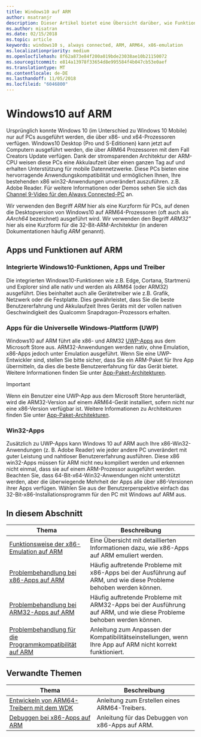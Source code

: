 ```yaml
---
title: Windows10 auf ARM
author: msatranjr
description: Dieser Artikel bietet eine Übersicht darüber, wie Funktionen und Apps auf ARM ausgeführt werden, welche Einschränkungen bestehen und wo Sie weitere Informationen erhalten können.
ms.author: misatran
ms.date: 02/15/2018
ms.topic: article
keywords: windows10 s, always connected, ARM, ARM64, x86-emulation
ms.localizationpriority: medium
ms.openlocfilehash: 8f62a873e84f200a019bde23038ae10b21150072
ms.sourcegitcommit: e814a13978f33654d8e995584f4b047cb53e0aef
ms.translationtype: MT
ms.contentlocale: de-DE
ms.lasthandoff: 11/05/2018
ms.locfileid: "6046800"
---
```

# <a name="windows-10-on-arm"></a>Windows10 auf ARM
Ursprünglich konnte Windows 10 (im Unterschied zu Windows 10 Mobile) nur auf PCs ausgeführt werden, die über x86- und x64-Prozessoren verfügen. Windows10 Desktop (Pro und S-Editionen) kann jetzt auf Computern ausgeführt werden, die über ARM64 Prozessoren mit dem Fall Creators Update verfügen. Dank der stromsparenden Architektur der ARM-CPU weisen diese PCs eine Akkulaufzeit über einen ganzen Tag auf und erhalten Unterstützung für mobile Datennetzwerke. Diese PCs bieten eine hervorragende Anwendungskompatibilität und ermöglichen Ihnen, Ihre bestehenden x86 win32-Anwendungen unverändert auszuführen. z.B. Adobe Reader. Für weitere Informationen oder Demos sehen Sie sich das [Channel 9-Video für den Always Connected-PC](https://channel9.msdn.com/Events/Build/2017/P4171) an. 

Wir verwenden den Begriff *ARM* hier als eine Kurzform für PCs, auf denen die Desktopversion von Windows10 auf ARM64-Prozessoren (oft auch als *AArch64* bezeichnet) ausgeführt wird.  Wir verwenden den Begriff *ARM32"* hier als eine Kurzform für die 32-Bit-ARM-Architektur (in anderen Dokumentationen häufig *ARM* genannt).

## <a name="apps-and-experiences-on-arm"></a>Apps und Funktionen auf ARM

### <a name="built-in-windows-10-experiences-apps-and-drivers"></a>Integrierte Windows10-Funktionen, Apps und Treiber
Die integrierten Windows10-Funktionen wie z.B. Edge, Cortana, Startmenü und Explorer sind alle nativ und werden als ARM64 (oder ARM32) ausgeführt. Dies beinhaltet auch alle Gerätetreiber wie z.B. Grafik, Netzwerk oder die Festplatte. Dies gewährleistet, dass Sie die beste Benutzererfahrung und Akkulaufzeit Ihres Geräts mit der vollen nativen Geschwindigkeit des Qualcomm Snapdragon-Prozessors erhalten.

### <a name="universal-windows-platform-uwp-apps"></a>Apps für die Universelle Windows-Plattform (UWP)
Windows10 auf ARM führt alle x86- und ARM32 [UWP-Apps](../get-started/universal-application-platform-guide.md) aus dem Microsoft Store aus. ARM32-Anwendungen werden nativ, ohne Emulation, x86-Apps jedoch unter Emulation ausgeführt. Wenn Sie eine UWP-Entwickler sind, stellen Sie bitte sicher, dass Sie ein ARM-Paket für Ihre App übermitteln, da dies die beste Benutzererfahrung für das Gerät bietet. Weitere Informationen finden Sie unter [App-Paket-Architekturen](../packaging/device-architecture.md).

>[!IMPORTANT] 
> Wenn ein Benutzer eine UWP-App aus dem Microsoft Store herunterlädt, wird die ARM32-Version auf einem ARM64-Gerät installiert, sofern nicht nur eine x86-Version verfügbar ist. Weitere Informationen zu Architekturen finden Sie unter [App-Paket-Architekturen](../packaging/device-architecture.md).

### <a name="win32-apps"></a>Win32-Apps
Zusätzlich zu UWP-Apps kann Windows 10 auf ARM auch Ihre x86-Win32-Anwendungen (z. B. Adobe Reader) wie jeder andere PC unverändert mit guter Leistung und nahtloser Benutzererfahrung ausführen. Diese x86 win32-Apps müssen für ARM nicht neu kompiliert werden und erkennen nicht einmal, dass sie auf einem ARM-Prozessor ausgeführt werden. Beachten Sie, dass 64-Bit-x64-Win32-Anwendungen nicht unterstützt werden, aber die überwiegende Mehrheit der Apps alle über x86-Versionen ihrer Apps verfügen. Wählen Sie aus der Benutzerperspektive einfach das 32-Bit-x86-Installationsprogramm für den PC mit Windows auf ARM aus.

## <a name="in-this-section"></a>In diesem Abschnitt
|Thema | Beschreibung |
|-----|-----|
|[Funktionsweise der x86-Emulation auf ARM](apps-on-arm-x86-emulation.md)|Eine Übersicht mit detaillierten Informationen dazu, wie x86-Apps auf ARM emuliert werden.|
|[Problembehandlung bei x86-Apps auf ARM](apps-on-arm-troubleshooting-x86.md)|Häufig auftretende Probleme mit x86-Apps bei der Ausführung auf ARM, und wie diese Probleme behoben werden können. |
|[Problembehandlung bei ARM32-Apps auf ARM](apps-on-arm-troubleshooting-arm32.md)|Häufig auftretende Probleme mit ARM32-Apps bei der Ausführung auf ARM, und wie diese Probleme behoben werden können. |
|[Problembehandlung für die Programmkompatibilität auf ARM](apps-on-arm-program-compat-troubleshooter.md)|Anleitung zum Anpassen der Kompatibilitätseinstellungen, wenn Ihre App auf ARM nicht korrekt funktioniert. |

## <a name="related-topics"></a>Verwandte Themen
|Thema | Beschreibung |
|-----|-----|
|[Entwickeln von ARM64-Treibern mit dem WDK](https://docs.microsoft.com/en-us/windows-hardware/drivers/develop/building-arm64-drivers)|Anleitung zum Erstellen eines ARM64-Treibers. |
| [Debuggen bei x86-Apps auf ARM](https://docs.microsoft.com/en-us/windows-hardware/drivers/debugger/debugging-arm64) | Anleitung für das Debuggen von x86-Apps auf ARM. |
